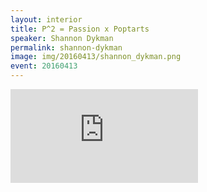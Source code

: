```yaml
---
layout: interior
title: P^2 = Passion x Poptarts
speaker: Shannon Dykman
permalink: shannon-dykman
image: img/20160413/shannon_dykman.png
event: 20160413
---
```


<div class='embed-container'><iframe src='https://www.youtube.com/embed/g--f6W__QWI' frameborder='0' allowfullscreen></iframe></div>